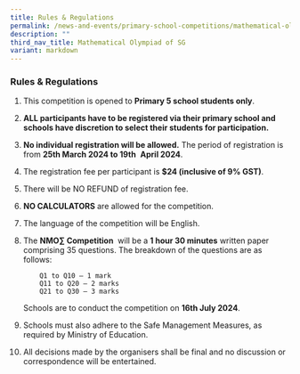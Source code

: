 ```yaml
---
title: Rules & Regulations
permalink: /news-and-events/primary-school-competitions/mathematical-olympiad-of-sg/rules-and-regulations/
description: ""
third_nav_title: Mathematical Olympiad of SG
variant: markdown
---
```

### **Rules &amp; Regulations**

1.  This competition is opened to&nbsp;**Primary 5 school students only**.  
2.  **ALL participants have to be registered via their primary school and schools have discretion to select their students for participation.**
3.  **No individual registration will be allowed.**&nbsp;The period of registration is from&nbsp;**25th&nbsp;March 2024 to 19th**&nbsp; **April 2024**.&nbsp;&nbsp;  
4.  The registration fee per participant is&nbsp;**$24 (inclusive of 9% GST)**.            
5.  There will be NO REFUND of registration fee.  

6.  **NO CALCULATORS**&nbsp;are allowed for the competition.  
     
7.  The language of the competition will be English.  
  
8.  The&nbsp;**NMO∑ Competition**&nbsp; will be a&nbsp;**1 hour 30 minutes**&nbsp;written paper comprising 35 questions. The breakdown of the questions are as follows:

			Q1 to Q10 – 1 mark
			Q11 to Q20 – 2 marks
			Q21 to Q30 – 3 marks    
	                  
	Schools are to conduct the competition on **16th July 2024**.
9. Schools must also adhere to the Safe Management Measures, as required by Ministry of Education.
10.  All decisions made by the organisers shall be final and no discussion or correspondence will be entertained.